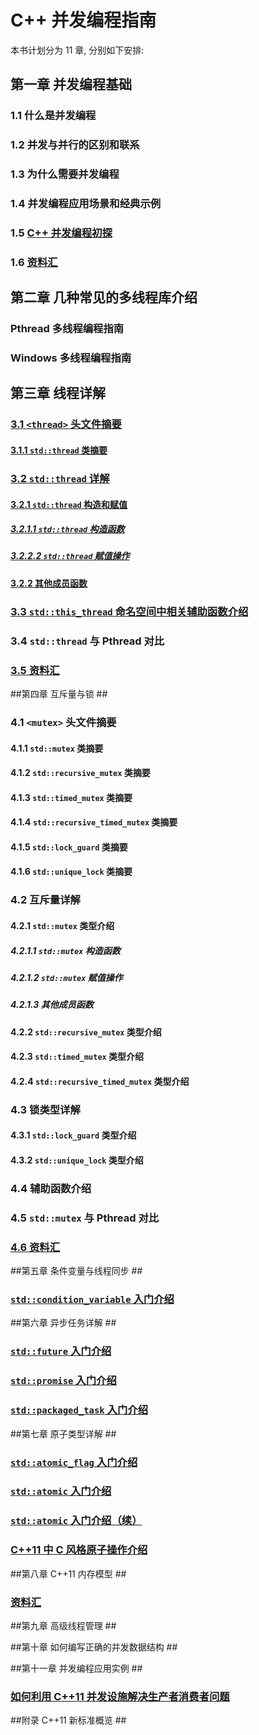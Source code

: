 ﻿# C++ 并发编程指南 #
本书计划分为 11 章, 分别如下安排:

## 第一章 并发编程基础 ##

### 1.1 什么是并发编程 ###
### 1.2 并发与并行的区别和联系 ###
### 1.3 为什么需要并发编程 ###
### 1.4 并发编程应用场景和经典示例 ###
### 1.5 [C++ 并发编程初探](https://github.com/forhappy/A-Detailed-Cplusplus-Concurrency-Tutorial/blob/master/zh/chapter1-Introduction/Cplusplus-Concurrency-Introduction.md) ###
### 1.6 [资料汇](https://github.com/forhappy/A-Detailed-Cplusplus-Concurrency-Tutorial/blob/master/zh/chapter1-Introduction/web-resources.md) ###


## 第二章 几种常见的多线程库介绍 ##

### Pthread 多线程编程指南 ###

### Windows 多线程编程指南 ###


## 第三章 线程详解 ##


### [3.1 `<thread>` 头文件摘要](https://github.com/forhappy/A-Detailed-Cplusplus-Concurrency-Tutorial/blob/master/zh/chapter3-Thread/Introduction-to-Thread.md#thread-%E5%A4%B4%E6%96%87%E4%BB%B6%E6%91%98%E8%A6%81) ###
#### [3.1.1 `std::thread` 类摘要](https://github.com/forhappy/A-Detailed-Cplusplus-Concurrency-Tutorial/blob/master/zh/chapter3-Thread/Introduction-to-Thread.md#stdthread-%E7%B1%BB%E6%91%98%E8%A6%81) ####

### [3.2 `std::thread` 详解](https://github.com/forhappy/A-Detailed-Cplusplus-Concurrency-Tutorial/blob/master/zh/chapter3-Thread/Introduction-to-Thread.md#stdthread-%E8%AF%A6%E8%A7%A3) ###
#### [3.2.1 `std::thread` 构造和赋值](https://github.com/forhappy/A-Detailed-Cplusplus-Concurrency-Tutorial/blob/master/zh/chapter3-Thread/Introduction-to-Thread.md#stdthread-%E6%9E%84%E9%80%A0%E5%92%8C%E8%B5%8B%E5%80%BC) ####
##### [3.2.1.1 `std::thread` 构造函数](https://github.com/forhappy/A-Detailed-Cplusplus-Concurrency-Tutorial/blob/master/zh/chapter3-Thread/Introduction-to-Thread.md#stdthread-%E6%9E%84%E9%80%A0%E5%87%BD%E6%95%B0) #####
##### [3.2.2.2 `std::thread` 赋值操作](https://github.com/forhappy/A-Detailed-Cplusplus-Concurrency-Tutorial/blob/master/zh/chapter3-Thread/Introduction-to-Thread.md#stdthread-%E8%B5%8B%E5%80%BC%E6%93%8D%E4%BD%9C) #####
#### [3.2.2 其他成员函数](https://github.com/forhappy/A-Detailed-Cplusplus-Concurrency-Tutorial/blob/master/zh/chapter3-Thread/Introduction-to-Thread.md#%E5%85%B6%E4%BB%96%E6%88%90%E5%91%98%E5%87%BD%E6%95%B0) ####

### [3.3 `std::this_thread` 命名空间中相关辅助函数介绍](https://github.com/forhappy/A-Detailed-Cplusplus-Concurrency-Tutorial/blob/master/zh/chapter3-Thread/Introduction-to-Thread.md#stdthis_thread-%E5%91%BD%E5%90%8D%E7%A9%BA%E9%97%B4%E4%B8%AD%E7%9B%B8%E5%85%B3%E8%BE%85%E5%8A%A9%E5%87%BD%E6%95%B0%E4%BB%8B%E7%BB%8D) ###

### 3.4 `std::thread` 与 Pthread 对比 ###

### [3.5 资料汇](https://github.com/forhappy/A-Detailed-Cplusplus-Concurrency-Tutorial/blob/master/zh/chapter3-Thread/web-resources.md "资料汇") ###

##第四章 互斥量与锁 ##

### 4.1 `<mutex>` 头文件摘要 ###
#### 4.1.1 `std::mutex` 类摘要 ####
#### 4.1.2 `std::recursive_mutex` 类摘要 ####
#### 4.1.3 `std::timed_mutex` 类摘要 ####
#### 4.1.4 `std::recursive_timed_mutex` 类摘要 ####
#### 4.1.5 `std::lock_guard` 类摘要 ####
#### 4.1.6 `std::unique_lock` 类摘要 ####

### 4.2 互斥量详解 ###
#### 4.2.1 `std::mutex` 类型介绍 ####
##### 4.2.1.1 `std::mutex` 构造函数 #####
##### 4.2.1.2 `std::mutex` 赋值操作 #####
##### 4.2.1.3 其他成员函数 #####
#### 4.2.2 `std::recursive_mutex` 类型介绍 ####
#### 4.2.3 `std::timed_mutex` 类型介绍 ####
#### 4.2.4 `std::recursive_timed_mutex` 类型介绍 ####

### 4.3 锁类型详解 ###
#### 4.3.1 `std::lock_guard` 类型介绍 ####
#### 4.3.2 `std::unique_lock` 类型介绍 ####

### 4.4 辅助函数介绍 ###

### 4.5 `std::mutex` 与 Pthread 对比 ###

### [4.6 资料汇](https://github.com/forhappy/A-Detailed-Cplusplus-Concurrency-Tutorial/blob/master/zh/chapter4-Mutex/web-resources.md) ###


##第五章 条件变量与线程同步 ##

### [`std::condition_variable` 入门介绍](https://github.com/forhappy/A-Detailed-Cplusplus-Concurrency-Tutorial/blob/master/zh/chapter5-Condition-Variable/Introduction-to-Condition-Variable.md "std::condition_variable 入门介绍") ###

##第六章 异步任务详解 ##

### [`std::future` 入门介绍](https://github.com/forhappy/A-Detailed-Cplusplus-Concurrency-Tutorial/blob/master/zh/chapter6-Future/Introduction-to-Future-future%26shared_future.md "std::future 入门介绍") ###

### [`std::promise` 入门介绍](https://github.com/forhappy/A-Detailed-Cplusplus-Concurrency-Tutorial/blob/master/zh/chapter6-Future/Introduction-to-Future-promise.md "std::promise 入门介绍") ###

### [`std::packaged_task` 入门介绍](https://github.com/forhappy/A-Detailed-Cplusplus-Concurrency-Tutorial/blob/master/zh/chapter6-Future/Introduction-to-Future-packaged_task.md "std::packaged_task 入门介绍") ###


##第七章 原子类型详解  ##


### [`std::atomic_flag` 入门介绍](https://github.com/forhappy/A-Detailed-Cplusplus-Concurrency-Tutorial/blob/master/zh/chapter7-Atomic/Introduction-to-Atomic-atomic_flag.md "std::atomic_flag 入门介绍") ###

### [ `std::atomic` 入门介绍](https://github.com/forhappy/A-Detailed-Cplusplus-Concurrency-Tutorial/blob/master/zh/chapter7-Atomic/Introduction-to-Atomic-atomic.md "std::atomic 入门介绍") ###

### [ `std::atomic` 入门介绍（续）](https://github.com/forhappy/A-Detailed-Cplusplus-Concurrency-Tutorial/blob/master/zh/chapter7-Atomic/Introduction-to-Atomic-atomic2.md "std::atomic 入门介绍（续）") ###

### [C++11 中 C 风格原子操作介绍](https://github.com/forhappy/A-Detailed-Cplusplus-Concurrency-Tutorial/blob/master/zh/chapter7-Atomic/Introduction-to-Atomic-c-style-atomic.md "C 风格原子操作介绍") ###


##第八章 C++11 内存模型 ##

### [资料汇](https://github.com/forhappy/A-Detailed-Cplusplus-Concurrency-Tutorial/blob/master/zh/chapter9-Memory-Order/web-resources.md "C++11 内存模型资料汇") ###

##第九章 高级线程管理 ##


##第十章 如何编写正确的并发数据结构 ##


##第十一章 并发编程应用实例 ##

### [如何利用 C++11 并发设施解决生产者消费者问题](https://github.com/forhappy/A-Detailed-Cplusplus-Concurrency-Tutorial/blob/master/zh/chapter10-application/Producer-Consum.md "如何利用 C++11 并发设施解决生产者消费者问题") ###


##附录 C++11 新标准概览 ##